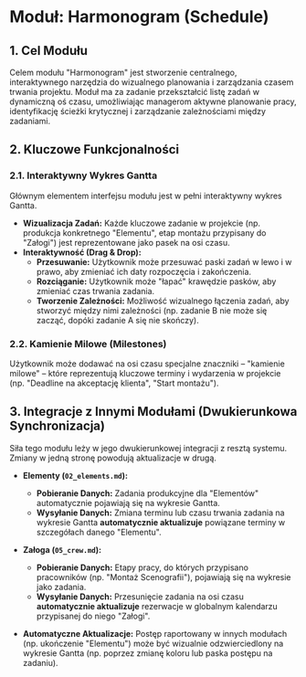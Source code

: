 # Moduł: Harmonogram (Schedule)

## 1. Cel Modułu

Celem modułu "Harmonogram" jest stworzenie centralnego, interaktywnego narzędzia do wizualnego planowania i zarządzania czasem trwania projektu. Moduł ma za zadanie przekształcić listę zadań w dynamiczną oś czasu, umożliwiając managerom aktywne planowanie pracy, identyfikację ścieżki krytycznej i zarządzanie zależnościami między zadaniami.

## 2. Kluczowe Funkcjonalności

### 2.1. Interaktywny Wykres Gantta
Głównym elementem interfejsu modułu jest w pełni interaktywny wykres Gantta.

- **Wizualizacja Zadań:** Każde kluczowe zadanie w projekcie (np. produkcja konkretnego "Elementu", etap montażu przypisany do "Załogi") jest reprezentowane jako pasek na osi czasu.
- **Interaktywność (Drag & Drop):**
    - **Przesuwanie:** Użytkownik może przesuwać paski zadań w lewo i w prawo, aby zmieniać ich daty rozpoczęcia i zakończenia.
    - **Rozciąganie:** Użytkownik może "łapać" krawędzie pasków, aby zmieniać czas trwania zadania.
    - **Tworzenie Zależności:** Możliwość wizualnego łączenia zadań, aby stworzyć między nimi zależności (np. zadanie B nie może się zacząć, dopóki zadanie A się nie skończy).

### 2.2. Kamienie Milowe (Milestones)
Użytkownik może dodawać na osi czasu specjalne znaczniki – "kamienie milowe" – które reprezentują kluczowe terminy i wydarzenia w projekcie (np. "Deadline na akceptację klienta", "Start montażu").

## 3. Integracje z Innymi Modułami (Dwukierunkowa Synchronizacja)

Siła tego modułu leży w jego dwukierunkowej integracji z resztą systemu. Zmiany w jedną stronę powodują aktualizacje w drugą.

- **Elementy (`02_elements.md`):**
    - **Pobieranie Danych:** Zadania produkcyjne dla "Elementów" automatycznie pojawiają się na wykresie Gantta.
    - **Wysyłanie Danych:** Zmiana terminu lub czasu trwania zadania na wykresie Gantta **automatycznie aktualizuje** powiązane terminy w szczegółach danego "Elementu".

- **Załoga (`05_crew.md`):**
    - **Pobieranie Danych:** Etapy pracy, do których przypisano pracowników (np. "Montaż Scenografii"), pojawiają się na wykresie jako zadania.
    - **Wysyłanie Danych:** Przesunięcie zadania na osi czasu **automatycznie aktualizuje** rezerwacje w globalnym kalendarzu przypisanej do niego "Załogi".

- **Automatyczne Aktualizacje:** Postęp raportowany w innych modułach (np. ukończenie "Elementu") może być wizualnie odzwierciedlony na wykresie Gantta (np. poprzez zmianę koloru lub paska postępu na zadaniu).
